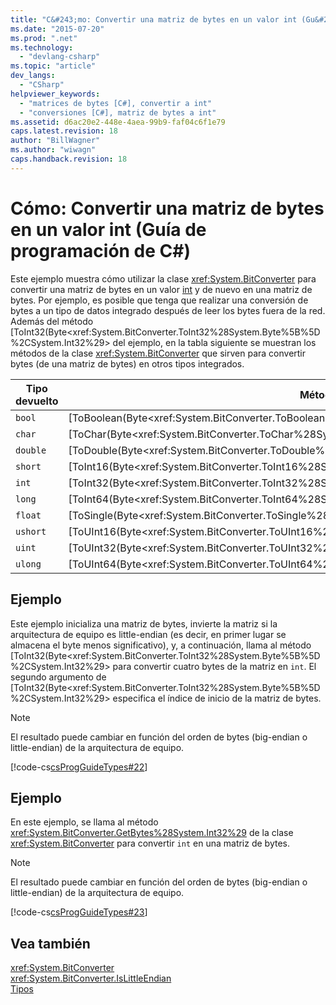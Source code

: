 ```yaml
---
title: "C&#243;mo: Convertir una matriz de bytes en un valor int (Gu&#237;a de programaci&#243;n de C#) | Microsoft Docs"
ms.date: "2015-07-20"
ms.prod: ".net"
ms.technology: 
  - "devlang-csharp"
ms.topic: "article"
dev_langs: 
  - "CSharp"
helpviewer_keywords: 
  - "matrices de bytes [C#], convertir a int"
  - "conversiones [C#], matriz de bytes a int"
ms.assetid: d6ac20e2-448e-4aea-99b9-faf04c6f1e79
caps.latest.revision: 18
author: "BillWagner"
ms.author: "wiwagn"
caps.handback.revision: 18
---
```

# C&#243;mo: Convertir una matriz de bytes en un valor int (Gu&#237;a de programaci&#243;n de C#)
Este ejemplo muestra cómo utilizar la clase <xref:System.BitConverter> para convertir una matriz de bytes en un valor [int](../../../csharp/language-reference/keywords/int.md) y de nuevo en una matriz de bytes.  Por ejemplo, es posible que tenga que realizar una conversión de bytes a un tipo de datos integrado después de leer los bytes fuera de la red.  Además del método [ToInt32\(Byte\<xref:System.BitConverter.ToInt32%28System.Byte%5B%5D%2CSystem.Int32%29> del ejemplo, en la tabla siguiente se muestran los métodos de la clase <xref:System.BitConverter> que sirven para convertir bytes \(de una matriz de bytes\) en otros tipos integrados.  
  
|Tipo devuelto|Método|  
|-------------------|------------|  
|`bool`|[ToBoolean\(Byte\<xref:System.BitConverter.ToBoolean%28System.Byte%5B%5D%2CSystem.Int32%29>|  
|`char`|[ToChar\(Byte\<xref:System.BitConverter.ToChar%28System.Byte%5B%5D%2CSystem.Int32%29>|  
|`double`|[ToDouble\(Byte\<xref:System.BitConverter.ToDouble%28System.Byte%5B%5D%2CSystem.Int32%29>|  
|`short`|[ToInt16\(Byte\<xref:System.BitConverter.ToInt16%28System.Byte%5B%5D%2CSystem.Int32%29>|  
|`int`|[ToInt32\(Byte\<xref:System.BitConverter.ToInt32%28System.Byte%5B%5D%2CSystem.Int32%29>|  
|`long`|[ToInt64\(Byte\<xref:System.BitConverter.ToInt64%28System.Byte%5B%5D%2CSystem.Int32%29>|  
|`float`|[ToSingle\(Byte\<xref:System.BitConverter.ToSingle%28System.Byte%5B%5D%2CSystem.Int32%29>|  
|`ushort`|[ToUInt16\(Byte\<xref:System.BitConverter.ToUInt16%28System.Byte%5B%5D%2CSystem.Int32%29>|  
|`uint`|[ToUInt32\(Byte\<xref:System.BitConverter.ToUInt32%28System.Byte%5B%5D%2CSystem.Int32%29>|  
|`ulong`|[ToUInt64\(Byte\<xref:System.BitConverter.ToUInt64%28System.Byte%5B%5D%2CSystem.Int32%29>|  
  
## Ejemplo  
 Este ejemplo inicializa una matriz de bytes, invierte la matriz si la arquitectura de equipo es little\-endian \(es decir, en primer lugar se almacena el byte menos significativo\), y, a continuación, llama al método [ToInt32\(Byte\<xref:System.BitConverter.ToInt32%28System.Byte%5B%5D%2CSystem.Int32%29> para convertir cuatro bytes de la matriz en `int`.  El segundo argumento de [ToInt32\(Byte\<xref:System.BitConverter.ToInt32%28System.Byte%5B%5D%2CSystem.Int32%29> especifica el índice de inicio de la matriz de bytes.  
  
> [!NOTE]
>  El resultado puede cambiar en función del orden de bytes \(big\-endian o little\-endian\) de la arquitectura de equipo.  
  
 [!code-cs[csProgGuideTypes#22](../../../csharp/programming-guide/nullable-types/codesnippet/CSharp/how-to-convert-a-byte-array-to-an-int_1.cs)]  
  
## Ejemplo  
 En este ejemplo, se llama al método <xref:System.BitConverter.GetBytes%28System.Int32%29> de la clase <xref:System.BitConverter> para convertir `int` en una matriz de bytes.  
  
> [!NOTE]
>  El resultado puede cambiar en función del orden de bytes \(big\-endian o little\-endian\) de la arquitectura de equipo.  
  
 [!code-cs[csProgGuideTypes#23](../../../csharp/programming-guide/nullable-types/codesnippet/CSharp/how-to-convert-a-byte-array-to-an-int_2.cs)]  
  
## Vea también  
 <xref:System.BitConverter>   
 <xref:System.BitConverter.IsLittleEndian>   
 [Tipos](../../../csharp/programming-guide/types/index.md)